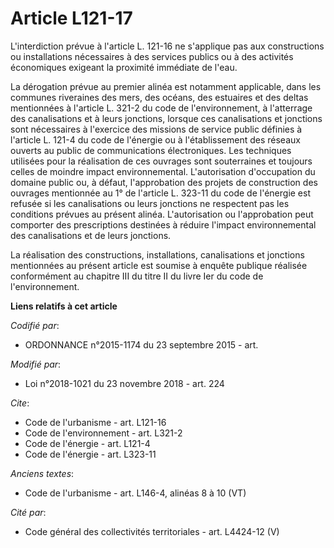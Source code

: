 # Article L121-17

L'interdiction prévue à l'article L. 121-16 ne s'applique pas aux constructions ou installations nécessaires à des services
publics ou à des activités économiques exigeant la proximité immédiate de l'eau.

La dérogation prévue au premier alinéa est notamment applicable, dans les communes riveraines des mers, des océans, des
estuaires et des deltas mentionnées à l'article L. 321-2 du code de l'environnement, à l'atterrage des canalisations et à
leurs jonctions, lorsque ces canalisations et jonctions sont nécessaires à l'exercice des missions de service public définies
à l'article L. 121-4 du code de l'énergie ou à l'établissement des réseaux ouverts au public de communications électroniques.
Les techniques utilisées pour la réalisation de ces ouvrages sont souterraines et toujours celles de moindre impact
environnemental. L'autorisation d'occupation du domaine public ou, à défaut, l'approbation des projets de construction des
ouvrages mentionnée au 1° de l'article L. 323-11 du code de l'énergie est refusée si les canalisations ou leurs jonctions ne
respectent pas les conditions prévues au présent alinéa. L'autorisation ou l'approbation peut comporter des prescriptions
destinées à réduire l'impact environnemental des canalisations et de leurs jonctions.

La réalisation des constructions, installations, canalisations et jonctions mentionnées au présent article est soumise à
enquête publique réalisée conformément au chapitre III du titre II du livre Ier du code de l'environnement.

**Liens relatifs à cet article**

_Codifié par_:

  - ORDONNANCE n°2015-1174 du 23 septembre 2015 - art.

_Modifié par_:

  - Loi n°2018-1021 du 23 novembre 2018 - art. 224

_Cite_:

  - Code de l'urbanisme - art. L121-16
  - Code de l'environnement - art. L321-2
  - Code de l'énergie - art. L121-4
  - Code de l'énergie - art. L323-11

_Anciens textes_:

  - Code de l'urbanisme - art. L146-4, alinéas 8 à 10 (VT)

_Cité par_:

  - Code général des collectivités territoriales - art. L4424-12 (V)
